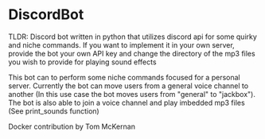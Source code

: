 # DiscordBot

TLDR: Discord bot written in python that utilizes discord api for some quirky and niche commands. If you want to implement it in your own server, provide the bot your own API key and change the directory of the mp3 files you wish to provide for playing sound effects

This bot can to perform some niche commands focused for a personal server.
Currently the bot can move users from a general voice channel to another (In this use case the bot moves users from "general" to "jackbox"). The bot is also able to join a voice channel and play imbedded mp3 files (See print_sounds function)


Docker contribution by Tom McKernan 
